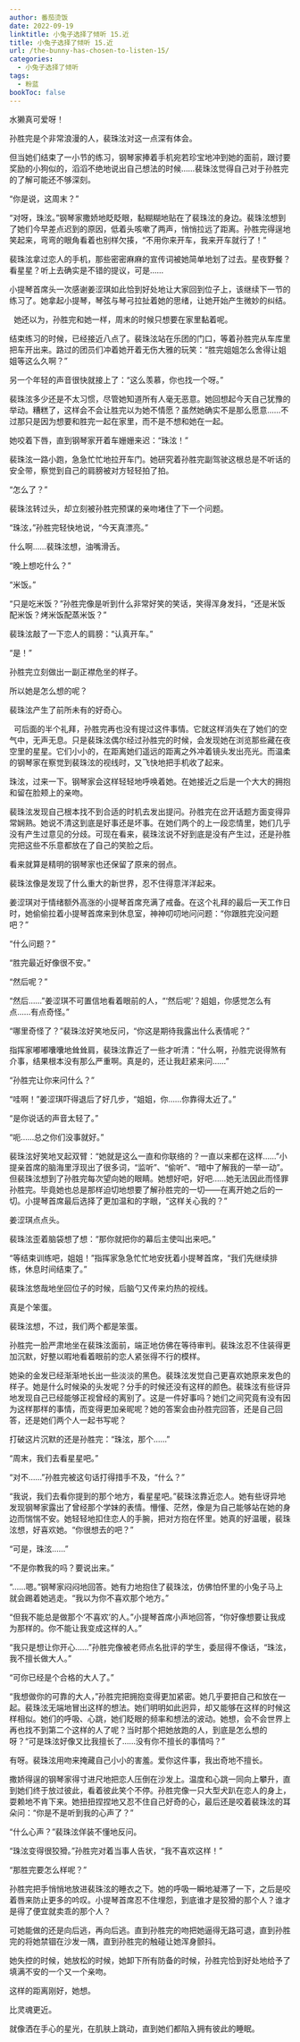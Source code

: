 ```yaml
---
author: 番茄烫饭
date: 2022-09-19
linktitle: 小兔子选择了倾听 15.近
title: 小兔子选择了倾听 15.近
url: /the-bunny-has-chosen-to-listen-15/
categories:
  - 小兔子选择了倾听
tags:
  - 粉蓝
bookToc: false
---
```

水獭真可爱呀！

<!--more-->






孙胜完是个非常浪漫的人，裴珠泫对这一点深有体会。
 


但当她们结束了一小节的练习，钢琴家捧着手机宛若珍宝地冲到她的面前，跟讨要奖励的小狗似的，滔滔不绝地说出自己想法的时候……裴珠泫觉得自己对于孙胜完的了解可能还不够深刻。

“你是说，这周末？”

“对呀，珠泫。”钢琴家撒娇地眨眨眼，黏糊糊地贴在了裴珠泫的身边。裴珠泫想到了她们今早差点迟到的原因，低着头咳嗽了两声，悄悄拉远了距离。孙胜完得逞地笑起来，弯弯的眼角看着也别样欠揍，“不用你来开车，我来开车就行了！”

裴珠泫拿过恋人的手机，那些密密麻麻的宣传词被她简单地划了过去。星夜野餐？看星星？听上去确实是不错的提议，可是……

小提琴首席头一次感谢姜涩琪如此恰到好处地让大家回到位子上，该继续下一节的练习了。她拿起小提琴，琴弦与琴弓拉扯着她的思绪，让她开始产生微妙的纠结。


 
她还以为，孙胜完和她一样，周末的时候只想要在家里黏着呢。
 


结束练习的时候，已经接近八点了。裴珠泫站在乐团的门口，等着孙胜完从车库里把车开出来。路过的团员们冲着她开着无伤大雅的玩笑：“胜完姐姐怎么舍得让姐姐等这么久啊？”

另一个年轻的声音很快就接上了：“这么羡慕，你也找一个呀。”

裴珠泫多少还是不太习惯，尽管她知道所有人毫无恶意。她回想起今天自己犹豫的举动。糟糕了，这样会不会让胜完以为她不情愿？虽然她确实不是那么愿意……不过那只是因为想要和胜完一起在家里，而不是不想和她在一起。

她咬着下唇，直到钢琴家开着车姗姗来迟：“珠泫！”

裴珠泫一路小跑，急急忙忙地拉开车门。她研究着孙胜完副驾驶这根总是不听话的安全带，察觉到自己的肩膀被对方轻轻拍了拍。

“怎么了？”

裴珠泫转过头，却立刻被孙胜完预谋的亲吻堵住了下一个问题。

“珠泫，”孙胜完轻快地说，“今天真漂亮。”

什么啊……裴珠泫想，油嘴滑舌。

“晚上想吃什么？”

“米饭。”

“只是吃米饭？”孙胜完像是听到什么非常好笑的笑话，笑得浑身发抖，“还是米饭配米饭？烤米饭配蒸米饭？”

裴珠泫敲了一下恋人的肩膀：“认真开车。”

“是！”

孙胜完立刻做出一副正襟危坐的样子。

所以她是怎么想的呢？

裴珠泫产生了前所未有的好奇心。


 
可后面的半个礼拜，孙胜完再也没有提过这件事情。它就这样消失在了她们的空气中，无声无息。只是裴珠泫偶尔经过孙胜完的时候，会发现她在浏览那些藏在夜空里的星星。它们小小的，在距离她们遥远的距离之外冲着镜头发出亮光。而温柔的钢琴家在察觉到裴珠泫的视线时，又飞快地把手机收了起来。

珠泫，过来一下。钢琴家会这样轻轻地呼唤着她。在她接近之后是一个大大的拥抱和留在脸颊上的亲吻。

裴珠泫发现自己根本找不到合适的时机去发出提问。孙胜完在岔开话题方面变得异常娴熟。她说不清这到底是好事还是坏事。在她们两个的上一段恋情里，她们几乎没有产生过意见的分歧。可现在看来，裴珠泫说不好到底是没有产生过，还是孙胜完把这些不乐意都放在了自己的笑脸之后。

看来就算是精明的钢琴家也还保留了原来的弱点。

裴珠泫像是发现了什么重大的新世界，忍不住得意洋洋起来。
 


姜涩琪对于情绪额外高涨的小提琴首席充满了戒备。在这个礼拜的最后一天工作日时，她偷偷拉着小提琴首席来到休息室，神神叨叨地问问题：“你跟胜完没问题吧？”

“什么问题？”

“胜完最近好像很不安。”

“然后呢？”

“然后……”姜涩琪不可置信地看着眼前的人，“‘然后呢’？姐姐，你感觉怎么有点……有点奇怪。”

“哪里奇怪了？”裴珠泫好笑地反问，“你这是期待我露出什么表情呢？”

指挥家嘟嘟囔囔地耸耸肩，裴珠泫靠近了一些才听清：“什么啊，孙胜完说得煞有介事，结果根本没有那么严重啊。真是的，还让我赶紧来问……”

“孙胜完让你来问什么？”

“哇啊！”姜涩琪吓得退后了好几步，“姐姐，你……你靠得太近了。”

“是你说话的声音太轻了。”

“呃……总之你们没事就好。”

裴珠泫好笑地叉起双臂：“她就是这么一直和你联络的？一直以来都在这样……”小提亲首席的脑海里浮现出了很多词，“监听”、“偷听”、“暗中了解我的一举一动”。但裴珠泫想到了孙胜完每次望向她的眼睛。她想好吧，好吧……她无法因此而怪罪孙胜完。毕竟她也总是那样迫切地想要了解孙胜完的一切——在离开她之后的一切。小提琴首席最后选择了更加温和的字眼，“这样关心我的？”

姜涩琪点点头。

裴珠泫歪着脑袋想了想：“那你就把你的幕后主使叫出来吧。”

“等结束训练吧，姐姐！”指挥家急急忙忙地安抚着小提琴首席，“我们先继续排练，休息时间结束了。”

裴珠泫悠哉地坐回位子的时候，后脑勺又传来灼热的视线。

真是个笨蛋。

裴珠泫想，不过，我们两个都是笨蛋。
 


孙胜完一脸严肃地坐在裴珠泫面前，端正地仿佛在等待审判。裴珠泫忍不住装得更加沉默，好整以暇地看着眼前的恋人紧张得不行的模样。

她染的金发已经渐渐地长出一些淡淡的黑色。裴珠泫发觉自己更喜欢她原来发色的样子。她是什么时候染的头发呢？分手的时候还没有这样的颜色。裴珠泫有些讶异地发现自己已经能够正视曾经的离别了。这是一件好事吗？她们之间究竟有没有因为这样那样的事情，而变得更加亲昵呢？她的答案会由孙胜完回答，还是自己回答，还是她们两个人一起书写呢？

打破这片沉默的还是孙胜完：“珠泫，那个……”

“周末，我们去看星星吧。”

“对不……”孙胜完被这句话打得措手不及，“什么？”

“我说，我们去看你提到的那个地方，看星星吧。”裴珠泫靠近恋人。她有些讶异地发现钢琴家露出了曾经那个学妹的表情。懵懂、茫然，像是为自己能够站在她的身边而惴惴不安。她轻轻地扣住恋人的手腕，把对方抱在怀里。她真的好温暖，裴珠泫想，好喜欢她。“你很想去的吧？”

“可是，珠泫……”

“不是你教我的吗？要说出来。”

“……嗯。”钢琴家闷闷地回答。她有力地抱住了裴珠泫，仿佛怕怀里的小兔子马上就会踢着她逃走。“我以为你不喜欢那个地方。”

“但我不能总是做那个‘不喜欢’的人。”小提琴首席小声地回答，“你好像想要让我成为那样的。你不能让我变成这样的人。”

“我只是想让你开心……”孙胜完像被老师点名批评的学生，委屈得不像话，“珠泫，我不擅长做大人。”

“可你已经是个合格的大人了。”

“我想做你的可靠的大人，”孙胜完把拥抱变得更加紧密。她几乎要把自己和放在一起。裴珠泫无端地冒出这样的想法。她们明明如此迥异，却又能够在这样的时候这样相似。她们的呼吸、心跳，她们眨眼的频率和想法的波动。她想，会不会世界上再也找不到第二个这样的人了呢？当时那个把她放跑的人，到底是怎么想的呀？“可是珠泫好像又比我擅长了……没有你不擅长的事情吗？”

有呀。裴珠泫用吻来掩藏自己小小的害羞。爱你这件事，我出奇地不擅长。

撒娇得逞的钢琴家得寸进尺地把恋人压倒在沙发上。温度和心跳一同向上攀升，直到她们终于放过彼此，看着彼此笑个不停。孙胜完像一只大型犬趴在恋人的身上，耍赖地不肯下来。她扭扭捏捏地又忍不住自己好奇的心，最后还是咬着裴珠泫的耳朵问：“你是不是听到我的心声了？”

“什么心声？”裴珠泫佯装不懂地反问。

“珠泫变得很狡猾。”孙胜完对着当事人告状，“我不喜欢这样！”

“那胜完要怎么样呢？”

孙胜完把手悄悄地放进裴珠泫的睡衣之下。她的呼吸一瞬地凝滞了一下，之后是咬着唇来防止更多的吟叹。小提琴首席忍不住埋怨，到底谁才是狡猾的那个人？谁才是得了便宜就卖乖的那个人？

可她能做的还是向后逃，再向后逃。直到孙胜完的吻把她逼得无路可退，直到孙胜完的将她禁锢在沙发一隅，直到孙胜完的触碰让她浑身颤抖。
 


她失控的时候，她放松的时候，她卸下所有防备的时候，孙胜完恰到好处地给予了填满不安的一个又一个亲吻。

这样的距离刚好，她想。

比灵魂更近。
 


就像洒在手心的星光，在肌肤上跳动，直到她们都陷入拥有彼此的睡眠。
